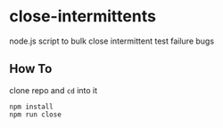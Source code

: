 # close-intermittents
node.js script to bulk close intermittent test failure bugs

## How To

clone repo and `cd` into it

```
npm install
npm run close
```


